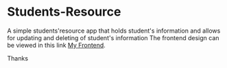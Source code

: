 # Students-Resource
A simple students'resource app that holds student's information and allows for updating and deleting of student's information
The frontend design can be viewed in this link <a href="https://d-beloved.github.io/Students-Resource/Frontend">My Frontend</a>.

Thanks
